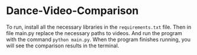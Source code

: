 # Dance-Video-Comparison

To run, install all the necessary libraries in the `requirements.txt` file. Then in file main.py replace the necessary paths to videos. And run the program with the command `python main.py`. When the program finishes running, you will see the comparison results in the terminal.
